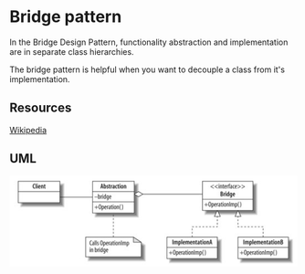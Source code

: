 Bridge pattern
======================

In the Bridge Design Pattern, functionality abstraction and implementation are in separate class hierarchies. 

The bridge pattern is helpful when you want to decouple a class from it's implementation.

Resources
----------------------

[Wikipedia](http://en.wikipedia.org/wiki/Bridge_pattern)

UML
----------------------

![Alt text](../../uml/bridge.jpg)
